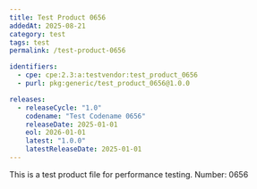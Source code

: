 ```yaml
---
title: Test Product 0656
addedAt: 2025-08-21
category: test
tags: test
permalink: /test-product-0656

identifiers:
  - cpe: cpe:2.3:a:testvendor:test_product_0656
  - purl: pkg:generic/test_product_0656@1.0.0

releases:
  - releaseCycle: "1.0"
    codename: "Test Codename 0656"
    releaseDate: 2025-01-01
    eol: 2026-01-01
    latest: "1.0.0"
    latestReleaseDate: 2025-01-01
---
```


This is a test product file for performance testing. Number: 0656
